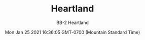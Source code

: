 ---
category: "wall_covering"
date: "Mon Jan 25 2021 16:36:05 GMT-0700 (Mountain Standard Time)"
description: "null"
designer: "Betsy Bannan"
href: "https://www.areaenvironments.com/betsy-bannan"
image_primary: "./img/BB+Heartland+Art+WEB.jpg"
image_secondary: "./img/BB+Heartland+Interior+WEB.jpg"
image_thumb: "./img/Betsy+Bannan.png"
manufacturer: "Area Environments"
slug: "/manufacturers/area_environments/wall_covering/heartland"
subtitle: "BB-2 Heartland"
tags:
  - "area_environments"
  - "wall_covering"
title: "Heartland"
---